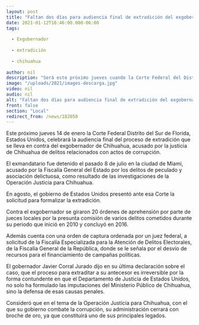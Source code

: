 ```yaml
---
layout: post
title: "Faltan dos días para audiencia final de extradición del exgobernador de Chihuahua"
date: 2021-01-12T16:46:00.000-06:00
tags:
  
  - Exgobernador
  
  - extradición
  
  - chihuahua
  
author: nil
description: "Será este próximo jueves cuando la Corte Federal del Distrito Sur de Florida, determine la procedencia de la solicitud para traer al exmandatario a México y que sea presentado ante los tribunales de Chihuahua"
image: "/uploads/2021/images-descarga.jpg"
video: nil
audio: nil
alt: "Faltan dos días para audiencia final de extradición del exgobernador de Chihuahua"
front: false
section: "Local"
redirect_from: /news/182058
---
```


Este próximo jueves 14 de enero la Corte Federal Distrito del Sur de Florida, Estados Unidos, celebrará la audiencia final del proceso de extradición que se lleva en contra del exgobernador de Chihuahua, acusado por la justicia de Chihuahua de delitos relacionados con actos de corrupción.

El exmandatario fue detenido el pasado 8 de julio en la ciudad de Miami, acusado por la Fiscalía General del Estado por los delitos de peculado y asociación delictuosa, como resultado de las investigaciones de la Operación Justicia para Chihuahua.

En agosto, el gobierno de Estados Unidos presentó ante esa Corte la solicitud para formalizar la extradición.

Contra el exgobernador se giraron 20 órdenes de aprehensión por parte de jueces locales por la presunta comisión de varios delitos cometidos durante su periodo que inició en 2010 y concluyó en 2016.

Además cuenta con una orden de captura ordenada por un juez federal, a solicitud de la Fiscalía Especializada para la Atención de Delitos Electorales, de la Fiscalía General de la República, donde se le señala por el desvío de recursos para el financiamiento de campañas políticas.

El gobernador Javier Corral Jurado dijo en su última declaración sobre el caso, que el proceso para extraditar a su antecesor es irreversible por la forma contundente en que el Departamento de Justicia de Estados Unidos, no solo ha formulado las imputaciones del Ministerio Público de Chihuahua, sino la defensa de esas causas penales.

Consideró que en el tema de la Operación Justicia para Chihuahua, con el que su gobierno combate la corrupción, su administración cerrará con broche de oro, ya que constituirá uno de sus principales legados.